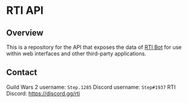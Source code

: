 # RTI API

## Overview
This is a repository for the API that exposes the data of [RTI Bot](https://github.com/Daniel123643/RTIBot) for use within web interfaces and other third-party applications.

## Contact
Guild Wars 2 username: `Step.1285`
Discord username: `Step#1937`
RTI Discord: https://discord.gg/rti
